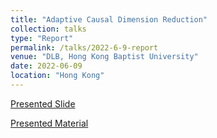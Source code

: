 ```yaml
---
title: "Adaptive Causal Dimension Reduction"
collection: talks
type: "Report"
permalink: /talks/2022-6-9-report
venue: "DLB, Hong Kong Baptist University"
date: 2022-06-09
location: "Hong Kong"
---
```


[Presented Slide](/files/2021-22hedong%20yan.pdf)

[Presented Material](/files/research_report_2021_22.pdf)

<!-- This is a description of your tutorial, note the different field in type. This is a markdown files that can be all markdown-ified like any other post. Yay markdown! -->
